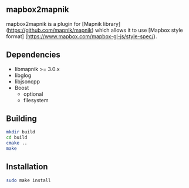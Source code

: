 ## mapbox2mapnik

mapbox2mapnik is a plugin for [Mapnik library] (https://github.com/mapnik/mapnik)
which allows it to use [Mapbox style format] (https://www.mapbox.com/mapbox-gl-js/style-spec/).

## Dependencies

* libmapnik >= 3.0.x
* libglog
* libjsoncpp
* Boost
    - optional
    - filesystem

## Building

```bash
mkdir build
cd build
cmake ..
make
```

## Installation

```bash
sudo make install
```
